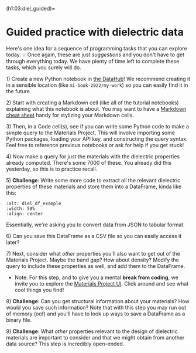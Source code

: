 (h1:03:diel_guided)=
# Guided practice with dielectric data

Here's one idea for a sequence of programming tasks that you can explore today. 💡
Once again, these are just _suggestions_ and you don't have to get through everything today.
We have plenty of time left to complete these tasks, which you surely will do.

1\) Create a new Python notebook in [the DataHub](https://datahub.berkeley.edu)! 
We recommend creating it in a sensible location (like `mi-book-2022/my-work`) so you can easily find it in the future.

2\) Start with creating a Markdown cell (like all of the tutorial notebooks) explaining what this notebook is about.
You may want to have a [Markdown cheat sheet](https://www.markdownguide.org/cheat-sheet) handy for stylizing your Markdown cells.

3\) Then, in a Code cell(s), see if you can write some Python code to make a simple query to the Materials Project.
This will involve importing some Python packages, loading your API key, and constructing the query syntax.
Feel free to reference previous notebooks or ask for help if you get stuck!

4\) Now make a query for _just_ the materials with the dielectric properties already computed.
There's some 7000 of these.
You already did this yesterday, so this is to practice recall.

5\) **Challenge**: Write some more code to extract all the relevant dielectric properties of these materials and store them into a DataFrame, kinda like this:
```{image} ../../assets/fig/03/diel_df_example.png
:alt: diel_df_example
:width: 50%
:align: center
```
Essentially, we're asking you to convert data from JSON to tabular format.

6\) Can you save this DataFrame as a CSV file so you can easily access it later?

7\) Next, consider what _other_ properties you'll also want to get out of the Materials Project.
Maybe the band gap? How about density?
Modify the query to include these properties as well, and add them to the DataFrame.
- Note: For this step, and to give you a mental **break from coding**, we invite you to explore the [Materials Project UI](https://materialsproject.org/).
Click around and see what cool things you find!

8\) **Challenge**: Can you get structural information about your materials?
How would you save such information?
Note that with this step you may run out of memory (oof) and you'll have to look up ways to save a DataFrame as a binary file.

9\) **Challenge**: What _other_ properties relevant to the design of dielectric materials are important to consider and that we might obtain from another data source?
This step is incredibly open-ended.

